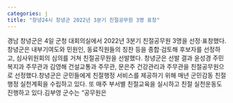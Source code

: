 ```yaml
---
categories: j
title: "창녕24시 창녕군 2022년 3분기 친절공무원 3명 표창"
---
```

경남 창녕군은 4일 군청 대회의실에서 2022년 3분기 친절공무원 3명을 선정·표창했다.창녕군은 내부기여도와 민원인, 동료직원들의 칭찬 등을 종합·검토해 후보자를 선정하고, 심사위원회의 심의를 거쳐 친절공무원을 선발했다. 창녕군은 선발 결과 윤성경 주민복지과 주무관과 김영해 건설교통과 주무관, 문은주 건강관리과 주무관을 친절공무원으로 선정했다.창녕군은 군민들에게 친절행정 서비스를 제공하기 위해 매년 군민감동 친절행정 실천계획을 수립하고 있다. 또 매주 부서별 친절교육을 실시하고 친절 실천운동도 진행하고 있다.김부영 군수는 “공무원은